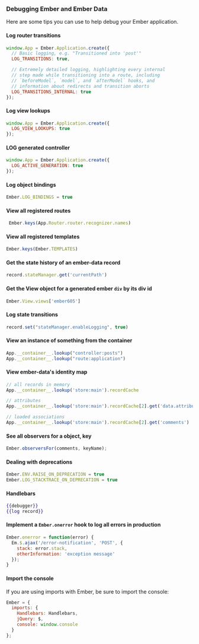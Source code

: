 ### Debugging Ember and Ember Data

Here are some tips you can use to help debug your Ember application.

#### Log router transitions

```javascript
window.App = Ember.Application.create({
  // Basic logging, e.g. "Transitioned into 'post'"
  LOG_TRANSITIONS: true, 

  // Extremely detailed logging, highlighting every internal
  // step made while transitioning into a route, including
  // `beforeModel`, `model`, and `afterModel` hooks, and
  // information about redirects and transition aborts
  LOG_TRANSITIONS_INTERNAL: true
});
```

#### Log view lookups

```javascript
window.App = Ember.Application.create({
  LOG_VIEW_LOOKUPS: true
});
```

#### LOG generated controller 

```javascript
window.App = Ember.Application.create({
  LOG_ACTIVE_GENERATION: true
});
```

#### Log object bindings

```javascript
Ember.LOG_BINDINGS = true
```

#### View all registered routes

```javascript
 Ember.keys(App.Router.router.recognizer.names)
```

#### View all registered templates

```javascript
Ember.keys(Ember.TEMPLATES)
```

#### Get the state history of an ember-data record

```javascript
record.stateManager.get('currentPath')
```

#### Get the View object for a generated ember `div` by its div id

```javascript
Ember.View.views['ember605']
```

#### Log state transitions

```javascript
record.set("stateManager.enableLogging", true)
```

#### View an instance of something from the container

```javascript
App.__container__.lookup("controller:posts")
App.__container__.lookup("route:application")
```

#### View ember-data's identity map

```javascript
// all records in memory
App.__container__.lookup('store:main').recordCache 

// attributes
App.__container__.lookup('store:main').recordCache[2].get('data.attributes')

// loaded associations
App.__container__.lookup('store:main').recordCache[2].get('comments')
```

#### See all observers for a object, key

```javascript
Ember.observersFor(comments, keyName);
```

#### Dealing with deprecations

```javascript
Ember.ENV.RAISE_ON_DEPRECATION = true
Ember.LOG_STACKTRACE_ON_DEPRECATION = true
```

#### Handlebars

```handlebars
{{debugger}}
{{log record}}
```

#### Implement a `Ember.onerror` hook to log all errors in production

```javascript
Ember.onerror = function(error) {
  Em.$.ajax('/error-notification', 'POST', {
    stack: error.stack,
    otherInformation: 'exception message'
  });
}
```

#### Import the console

If you are using imports with Ember, be sure to import the console:

```javascript
Ember = {
  imports: {
    Handlebars: Handlebars,
    jQuery: $,
    console: window.console
  }
};
```

